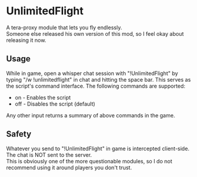 # UnlimitedFlight 
A tera-proxy module that lets you fly endlessly.  
Someone else released his own version of this mod, so I feel okay about releasing it now.  
  
## Usage  
While in game, open a whisper chat session with "!UnlimitedFlight" by typing "/w !unlimitedflight" in chat and hitting the space bar.
This serves as the script's command interface. 
The following commands are supported:  
  
* on - Enables the script  
* off - Disables the script (default)  
  
Any other input returns a summary of above commands in the game.
  
## Safety
Whatever you send to "!UnlimitedFlight" in game is intercepted client-side. The chat is NOT sent to the server.  
This is obviously one of the more questionable modules, so I do not recommend using it around players you don't trust.